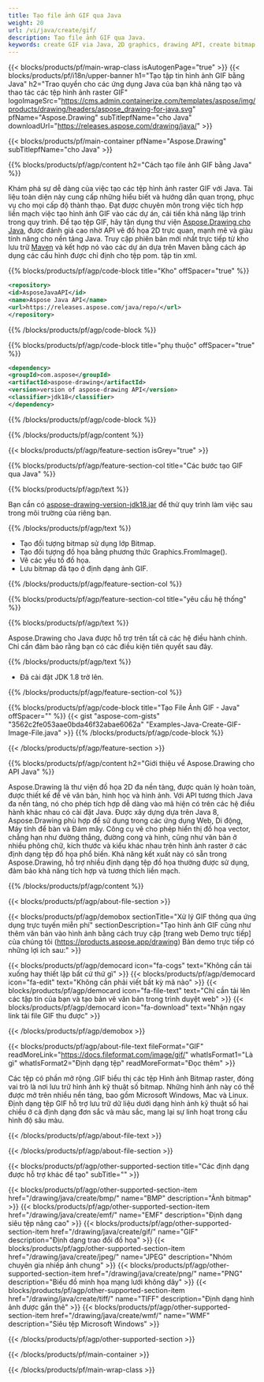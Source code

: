 ```yaml
---
title: Tạo file ảnh GIF qua Java
weight: 20
url: /vi/java/create/gif/
description: Tạo file ảnh GIF qua Java.
keywords: create GIF via Java, 2D graphics, drawing API, create bitmap in Java, Drawing cho Java, save bitmap, save GIF image, cross-platform 2D graphic library, Bitmap class, vector graphics drawing, draw text, rendering raster images, GIF image file
---
```


{{< blocks/products/pf/main-wrap-class isAutogenPage="true" >}}
{{< blocks/products/pf/i18n/upper-banner h1="Tạo tập tin hình ảnh GIF bằng Java" h2="Trao quyền cho các ứng dụng Java của bạn khả năng tạo và thao tác các tệp hình ảnh raster GIF" logoImageSrc="https://cms.admin.containerize.com/templates/aspose/img/products/drawing/headers/aspose_drawing-for-java.svg" pfName="Aspose.Drawing" subTitlepfName="cho Java" downloadUrl="https://releases.aspose.com/drawing/java/" >}}

{{< blocks/products/pf/main-container pfName="Aspose.Drawing" subTitlepfName="cho Java" >}}


{{% blocks/products/pf/agp/content h2="Cách tạo file ảnh GIF bằng Java" %}}

Khám phá sự dễ dàng của việc tạo các tệp hình ảnh raster GIF với Java. Tài liệu toàn diện này cung cấp những hiểu biết và hướng dẫn quan trọng, phục vụ cho mọi cấp độ thành thạo. Đạt được chuyên môn trong việc tích hợp liền mạch việc tạo hình ảnh GIF vào các dự án, cải tiến khả năng lập trình trong quy trình. Để tạo tệp GIF, hãy tận dụng thư viện [Aspose.Drawing cho Java](https://products.aspose.com/drawing/java), được đánh giá cao nhờ API vẽ đồ họa 2D trực quan, mạnh mẽ và giàu tính năng cho nền tảng Java. Truy cập phiên bản mới nhất trực tiếp từ kho lưu trữ [Maven](https://releases.aspose.com/java/repo/com/aspose/aspose-drawing/) và kết hợp nó vào các dự án dựa trên Maven bằng cách áp dụng các cấu hình được chỉ định cho tệp pom. tập tin xml.

{{% blocks/products/pf/agp/code-block title="Kho" offSpacer="true" %}}

```xml
<repository>
<id>AsposeJavaAPI</id>
<name>Aspose Java API</name>
<url>https://releases.aspose.com/java/repo/</url>
</repository>
```

{{% /blocks/products/pf/agp/code-block %}}

{{% blocks/products/pf/agp/code-block title="phụ thuộc" offSpacer="true" %}}

```xml
<dependency>
<groupId>com.aspose</groupId>
<artifactId>aspose-drawing</artifactId>
<version>version of aspose-drawing API</version>
<classifier>jdk18</classifier>
</dependency>
```

{{% /blocks/products/pf/agp/code-block %}}

{{% /blocks/products/pf/agp/content %}}


{{< blocks/products/pf/agp/feature-section isGrey="true" >}}

{{% blocks/products/pf/agp/feature-section-col title="Các bước tạo GIF qua Java" %}}

{{% blocks/products/pf/agp/text %}}

Bạn cần có [aspose-drawing-version-jdk18.jar](https://releases.aspose.com/drawing/java/) để thử quy trình làm việc sau trong môi trường của riêng bạn.

{{% /blocks/products/pf/agp/text %}}

+ Tạo đối tượng bitmap sử dụng lớp Bitmap.
+ Tạo đối tượng đồ họa bằng phương thức Graphics.FromImage().
+ Vẽ các yếu tố đồ họa.
+ Lưu bitmap đã tạo ở định dạng ảnh GIF.

{{% /blocks/products/pf/agp/feature-section-col %}}

{{% blocks/products/pf/agp/feature-section-col title="yêu cầu hệ thống" %}}

{{% blocks/products/pf/agp/text %}}

Aspose.Drawing cho Java được hỗ trợ trên tất cả các hệ điều hành chính. Chỉ cần đảm bảo rằng bạn có các điều kiện tiên quyết sau đây.

{{% /blocks/products/pf/agp/text %}}

- Đã cài đặt JDK 1.8 trở lên.

{{% /blocks/products/pf/agp/feature-section-col %}}

{{% blocks/products/pf/agp/code-block title="Tạo File Ảnh GIF - Java" offSpacer="" %}}
{{< gist "aspose-com-gists" "3562c2fe053aae0bda46f32abae6062a" "Examples-Java-Create-GIF-Image-File.java" >}}
{{% /blocks/products/pf/agp/code-block %}}

{{< /blocks/products/pf/agp/feature-section >}}


<!-- aboutfile Starts -->

{{% blocks/products/pf/agp/content h2="Giới thiệu về Aspose.Drawing cho API Java" %}}

Aspose.Drawing là thư viện đồ họa 2D đa nền tảng, được quản lý hoàn toàn, được thiết kế để vẽ văn bản, hình học và hình ảnh. Với API tương thích Java đa nền tảng, nó cho phép tích hợp dễ dàng vào mã hiện có trên các hệ điều hành khác nhau có cài đặt Java. Được xây dựng dựa trên Java 8, Aspose.Drawing phù hợp để sử dụng trong các ứng dụng Web, Di động, Máy tính để bàn và Đám mây. Công cụ vẽ cho phép hiển thị đồ họa vector, chẳng hạn như đường thẳng, đường cong và hình, cũng như văn bản ở nhiều phông chữ, kích thước và kiểu khác nhau trên hình ảnh raster ở các định dạng tệp đồ họa phổ biến. Khả năng kết xuất này có sẵn trong Aspose.Drawing, hỗ trợ nhiều định dạng tệp đồ họa thường được sử dụng, đảm bảo khả năng tích hợp và tương thích liền mạch.

{{% /blocks/products/pf/agp/content %}}


{{< blocks/products/pf/agp/about-file-section >}}

{{< blocks/products/pf/agp/demobox sectionTitle="Xử lý GIF thông qua ứng dụng trực tuyến miễn phí" sectionDescription="Tạo hình ảnh GIF cũng như thêm văn bản vào hình ảnh bằng cách truy cập [trang web Demo trực tiếp] của chúng tôi (https://products.aspose.app/drawing) Bản demo trực tiếp có những lợi ích sau:" >}}

{{< blocks/products/pf/agp/democard icon="fa-cogs" text="Không cần tải xuống hay thiết lập bất cứ thứ gì" >}}
{{< blocks/products/pf/agp/democard icon="fa-edit" text="Không cần phải viết bất kỳ mã nào" >}}
{{< blocks/products/pf/agp/democard icon="fa-file-text" text="Chỉ cần tải lên các tập tin của bạn và tạo bản vẽ văn bản trong trình duyệt web" >}}
{{< blocks/products/pf/agp/democard icon="fa-download" text="Nhận ngay link tải file GIF thu được" >}}

{{< /blocks/products/pf/agp/demobox >}}

{{< blocks/products/pf/agp/about-file-text fileFormat="GIF" readMoreLink="https://docs.fileformat.com/image/gif/" whatIsFormat1="Là gì" whatIsFormat2="Định dạng tệp" readMoreFormat="Đọc thêm" >}}

Các tệp có phần mở rộng .GIF biểu thị các tệp Hình ảnh Bitmap raster, đóng vai trò là nơi lưu trữ hình ảnh kỹ thuật số bitmap. Những hình ảnh này có thể được mở trên nhiều nền tảng, bao gồm Microsoft Windows, Mac và Linux. Định dạng tệp GIF hỗ trợ lưu trữ dữ liệu dưới dạng hình ảnh kỹ thuật số hai chiều ở cả định dạng đơn sắc và màu sắc, mang lại sự linh hoạt trong cấu hình độ sâu màu.

{{< /blocks/products/pf/agp/about-file-text >}}

{{< /blocks/products/pf/agp/about-file-section >}}

<!-- aboutfile Ends -->


{{< blocks/products/pf/agp/other-supported-section title="Các định dạng được hỗ trợ khác để tạo" subTitle="" >}}

{{< blocks/products/pf/agp/other-supported-section-item href="/drawing/java/create/bmp/" name="BMP" description="Ảnh bitmap" >}}
{{< blocks/products/pf/agp/other-supported-section-item href="/drawing/java/create/emf/" name="EMF" description="Định dạng siêu tệp nâng cao" >}}
{{< blocks/products/pf/agp/other-supported-section-item href="/drawing/java/create/gif/" name="GIF" description="Định dạng trao đổi đồ họa" >}}
{{< blocks/products/pf/agp/other-supported-section-item href="/drawing/java/create/jpeg/" name="JPEG" description="Nhóm chuyên gia nhiếp ảnh chung" >}}
{{< blocks/products/pf/agp/other-supported-section-item href="/drawing/java/create/png/" name="PNG" description="Biểu đồ minh họa mạng lưới không dây" >}}
{{< blocks/products/pf/agp/other-supported-section-item href="/drawing/java/create/tiff/" name="TIFF" description="Định dạng hình ảnh được gắn thẻ" >}}
{{< blocks/products/pf/agp/other-supported-section-item href="/drawing/java/create/wmf/" name="WMF" description="Siêu tệp Microsoft Windows" >}}


{{< /blocks/products/pf/agp/other-supported-section >}}

{{< /blocks/products/pf/main-container >}}

{{< /blocks/products/pf/main-wrap-class >}}
